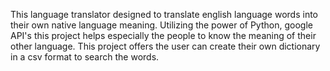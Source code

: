 This language translator designed to translate english language words into their own native language meaning. Utilizing the power of Python, google API's this project helps especially the people to know the meaning of their other language. This project offers the user can create their own dictionary in a csv format to search the words.   
